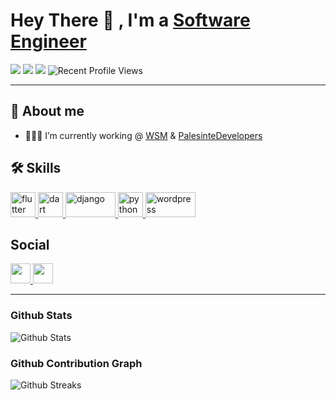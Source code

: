 # Hey There 👋 , I'm a [Software Engineer](https://github.com/msayed-net)

![](https://img.shields.io/badge/Mobile-Engineer-sucess)  ![](https://img.shields.io/badge/Flutter-Expert-informational) ![](https://img.shields.io/badge/Exp-4+yrs-orange) ![Recent Profile Views](https://komarev.com/ghpvc/?username=msayed-net)

---

## 🧑 About me

- 👨🏽‍💻 I’m currently working @ [WSM](https://wsmco.sa) & [PalesinteDevelopers](https://github.com/PalestineDevelopers)


## 🛠 Skills

<a href="https://flutter.dev" target="_blank" rel="noreferrer"> <img src="https://www.vectorlogo.zone/logos/flutterio/flutterio-icon.svg" alt="flutter" width="40" height="40"/>
</a>
<a href="https://dart.dev" target="_blank" rel="noreferrer"> <img src="https://www.vectorlogo.zone/logos/dartlang/dartlang-icon.svg" alt="dart" width="40" height="40"/> 
</a>
<a href="https://djangoproject.com" target="_blank" rel="noreferrer"> <img src="https://www.vectorlogo.zone/logos/djangoproject/djangoproject-ar21.svg" alt="django" width="80" height="40"/> 
</a>
<a href="https://python.org" target="_blank" rel="noreferrer"> <img src="https://www.vectorlogo.zone/logos/python/python-icon.svg" alt="python" width="40" height="40"/> 
</a>
<a href="https://wordpress.org" target="_blank" rel="noreferrer"> <img src="https://www.vectorlogo.zone/logos/wordpress/wordpress-icon.svg" alt="wordpress" width="80" height="40"/> 
</a>

## Social
<a href="https://github.com/msayed-net" target="_blank" rel="noreferrer"><img src="https://raw.githubusercontent.com/danielcranney/readme-generator/main/public/icons/socials/github-dark.svg" width="32" height="32" /> </a> 
  <a href="https://www.linkedin.com/in/msayed-net/" target="_blank" rel="noreferrer"><img src="https://raw.githubusercontent.com/danielcranney/readme-generator/main/public/icons/socials/linkedin.svg" width="32" height="32" /> </a>

---

### Github Stats

![Github Stats](https://github-readme-stats.vercel.app/api?username=msayed-net&hide_border=true&count_private=true&show_icons=true&theme=radical)


### Github Contribution Graph

![Github Streaks](https://activity-graph.herokuapp.com/graph?username=msayed-net&bg_color=0D1117&color=e05397&line=e05397&point=FFFFFF&hide_border=true&)

